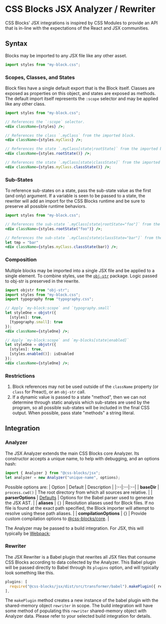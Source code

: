 # CSS Blocks JSX Analyzer / Rewriter

CSS Blocks' JSX integrations is inspired by CSS Modules to provide an API that is in-line with the expectations of the React and JSX communities.

## Syntax

Blocks may be imported to any JSX file like any other asset.

```jsx
import styles from "my-block.css";
```

### Scopes, Classes, and States
Block files have a single default export that is the Block itself. Classes are exposed as properties on this object, and states are exposed as methods. The default import itself represents the `:scope` selector and may be applied like any other class.

```jsx
import styles from "my-block.css";

// References the `:scope` selector.
<div className={styles} />;

// References the class `.myClass` from the imported block.
<div className={styles.myClass} />;

// References the state `.myClass[state|rootState]` from the imported block.
<div className={styles.rootState()} />;

// References the state `.myClass[state|classState]` from the imported block.
<div className={styles.myClass.classState()} />;

```

### Sub-States
To reference sub-states on a state, pass the sub-state value as the first (and only) argument. If a variable is seen to be passed to a state, the rewriter will add an import for the CSS Blocks runtime and be sure to preserve all possible runtime behaviors.


```jsx
import styles from "my-block.css";

// References the sub-state `.myClass[state|rootState="foo"]` from the imported block.
<div className={styles.rootState("foo")} />;

// References the sub-state `.myClass[state|classState="bar"]` from the imported block.
let tmp = "bar"
<div className={styles.myClass.classState(bar)} />;

```

### Composition

Multiple blocks may be imported into a single JSX file and be applied to a single element. To combine styles, use the [`obj-str`](https://www.npmjs.com/package/obj-str) package. Logic passed to obj-str is preserved in the rewrite.

```jsx
import objstr from "obj-str";
import styles from "my-block.css";
import typography from "typography.css";

// Apply `my-block:scope` and `typography.small`
let styleOne = objstr({
  [styles]: true,
  [typography.small]: true
});
<div className={styleOne} />;

// Apply `my-block:scope` and `my-blocks[state|enabled]`
let styleOne = objstr({
  [styles]: true,
  [styles.enabled()]: isEnabled
});
<div className={styleOne} />;

```

### Restrictions

  1. Block references may not be used outside of the `className` property (or `class` for Preact), or an `obj-str` call.
  2. If a dynamic value is passed to a state "method", then we can not determine through static analysis which sub-states are used by the program, so all possible sub-states will be included in the final CSS output. When possible, pass state "methods" a string literal.

## Integration

### Analyzer

The JSX Analyzer extends the main CSS Blocks core Analyzer. Its constructor accepts a unique name, to help with debugging, and an options hash:

```js
import { Analyzer } from "@css-blocks/jsx";
let analyzer = new Analyzer("unique-name", options);
```

Possible options are:
| Option | Default | Description |
|:--|:--|:--|
| **baseDir** | `process.cwd()` | The root directory from which all sources are relative. |
| **parserOptions** | [Defaults](https://github.com/linkedin/css-blocks/blob/b5ad979/packages/@css-blocks/jsx/src/options.ts#L7) | Options for the Babel parser used to generate the JSX AST. |
| **aliases** | `{}` | Resolution aliases used for Block files. If no file is found at the exact path specified, the Block importer will attempt to resolve using these path aliases. |
| **compilationOptions** | {} | Provide custom compilation options to [@css-blocks/core](../core#options). |

The Analyzer may be passed to a build integration. For JSX, this will typically be [Webpack](../webpack);

### Rewriter

The JSX Rewriter is a Babel plugin that rewrites all JSX files that consume CSS Blocks according to data collected by the Analyzer. This Babel plugin will be passed directly to Babel through its `plugins` option, and will typically look something like this.

```js
plugins: [
  require("@css-blocks/jsx/dist/src/transformer/babel").makePlugin({ rewriter }),
],
```

The `makePlugin` method creates a new instance of the babel plugin with the shared-memory object `rewriter` in scope. The build integration will have some method of populating this `rewriter` shared-memory object with Analyzer data. Please refer to your selected build integration for details.